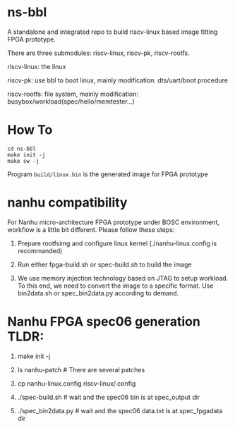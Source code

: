 # ns-bbl

A standalone and integrated repo to build riscv-linux based image fitting FPGA prototype.

There are three submodules: riscv-linux, riscv-pk, riscv-rootfs.

riscv-linux: the linux

riscv-pk: use bbl to boot linux, mainly modification: dts/uart/boot procedure

riscv-rootfs: file system, mainly modification: busybox/workload(spec/hello/memtester...)

# How To

```
cd ns-bbl
make init -j
make sw -j
```

Program `build/linux.bin` is the generated image for FPGA prototype

# nanhu compatibility

For Nanhu micro-architecture FPGA prototype under BOSC environment, workflow is a little bit different. Please follow these steps:

1. Prepare rootfsimg and configure linux kernel (./nanhu-linux.config is recommanded)

2. Run either fpga-build.sh or spec-build.sh to build the image

3. We use memory injection technology based on JTAG to setup workload. To this end, we need to convert the image to a specific format. Use bin2data.sh or spec_bin2data.py according to demand.


# Nanhu FPGA spec06 generation TLDR:

1. make init -j

2. ls nanhu-patch # There are several patches

3. cp nanhu-linux.config riscv-linux/.config

4. ./spec-build.sh # wait and the spec06 bin is at spec_output dir

5. ./spec_bin2data.py # wait and the spec06 data.txt is at spec_fpgadata dir
